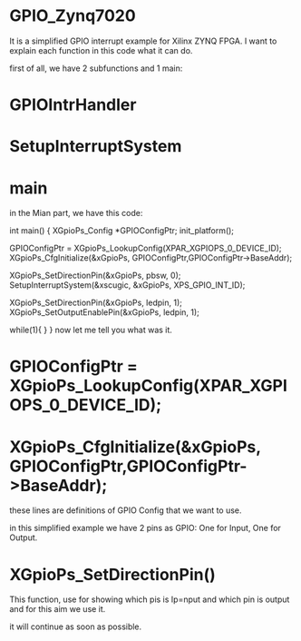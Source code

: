 # GPIO_Zynq7020

It is a simplified GPIO interrupt example for Xilinx ZYNQ FPGA.
I want to explain each function in this code what it can do.

first of all, we have 2 subfunctions and 1 main:
# GPIOIntrHandler
# SetupInterruptSystem
# main

in the Mian part, we have this code:

int main()
{
  XGpioPs_Config *GPIOConfigPtr;
  init_platform();
  
  GPIOConfigPtr = XGpioPs_LookupConfig(XPAR_XGPIOPS_0_DEVICE_ID);
  XGpioPs_CfgInitialize(&xGpioPs, GPIOConfigPtr,GPIOConfigPtr->BaseAddr);
  
  XGpioPs_SetDirectionPin(&xGpioPs, pbsw, 0);
  SetupInterruptSystem(&xscugic, &xGpioPs, XPS_GPIO_INT_ID);
  
  XGpioPs_SetDirectionPin(&xGpioPs, ledpin, 1);
  XGpioPs_SetOutputEnablePin(&xGpioPs, ledpin, 1);
  
  while(1){
  }
}
now let me tell you what was it.
# GPIOConfigPtr = XGpioPs_LookupConfig(XPAR_XGPIOPS_0_DEVICE_ID);
# XGpioPs_CfgInitialize(&xGpioPs, GPIOConfigPtr,GPIOConfigPtr->BaseAddr);
these lines are definitions of GPIO Config that we want to use.

in this simplified example we have 2 pins as GPIO: One for Input, One for Output.

# XGpioPs_SetDirectionPin()
This function, use for showing which pis is Ip=nput and which pin is output and for this aim we use it.

it will continue as soon as possible.

